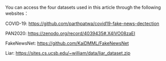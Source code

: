 You can access the four datasets used in this article through the following websites：

COVID-19: 
https://github.com/parthpatwa/covid19-fake-news-dectection

PAN2020:
https://zenodo.org/record/4039435#.X4lVO08zaEI

FakeNewsNet:
https://github.com/KaiDMML/FakeNewsNet

Liar:
https://sites.cs.ucsb.edu/~william/data/liar_dataset.zip

